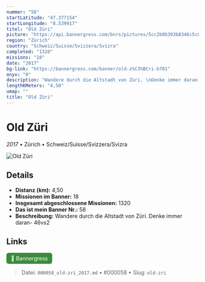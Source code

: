 ```yaml
---
nummer: "58"
startLatitude: "47.377154"
startLongitude: "8.539917"
titel: "Old Züri"
picture: "https://api.bannergress.com/bnrs/pictures/5cc2b9b393b8346c5c05546085c29585"
region: "Zürich"
country: "Schweiz/Suisse/Svizzera/Svizra"
completed: "1320"
missions: "18"
date: "2017"
bg-link: "https://bannergress.com/banner/old-z%C3%BCri-b701"
onyx: "0"
description: "Wandere durch die Altstadt von Züri. \nDenke immer daran- 46vs2"
lengthKMeters: "4,50"
umap: ""
title: "Old Züri"
---
```

# Old Züri

*2017* • Zürich • Schweiz/Suisse/Svizzera/Svizra

![Old Züri](https://api.bannergress.com/bnrs/pictures/5cc2b9b393b8346c5c05546085c29585)

## Details
- **Distanz (km):** 4,50
- **Missionen im Banner:** 18
- **Insgesamt abgeschlossene Missionen:** 1320
- **Das ist mein Banner Nr.:** 58
- **Beschreibung:** Wandere durch die Altstadt von Züri. 
Denke immer daran- 46vs2


## Links
<div style="margin-top: 0.5em;">
<a href="https://bannergress.com/banner/old-z%C3%BCri-b701" target="_blank" style="display:inline-block;margin-right:8px;padding:6px 12px;background-color:#3c8b3c;color:white;text-decoration:none;border-radius:6px;">🔗 Bannergress</a>

</div>


> Datei: `000058_old-zri_2017.md` • #000058 • Slug: `old-zri`
